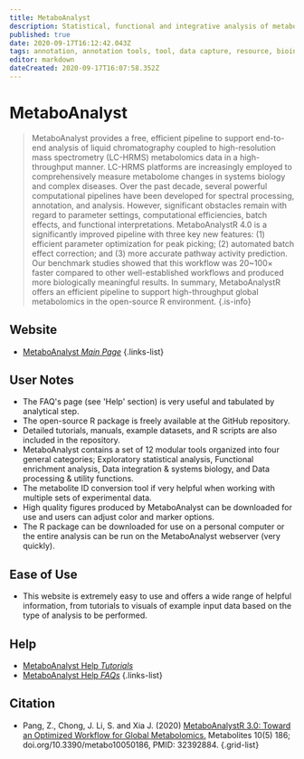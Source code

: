 ```yaml
---
title: MetaboAnalyst
description: Statistical, functional and integrative analysis of metabolomics data. 
published: true
date: 2020-09-17T16:12:42.043Z
tags: annotation, annotation tools, tool, data capture, resource, bioinformatics, data visualization, metabolic pathways, data export, omics, interaction, correlation, enrichment, toolbox, id mapping, metabolomics, webserver
editor: markdown
dateCreated: 2020-09-17T16:07:58.352Z
---
```


# MetaboAnalyst

> MetaboAnalyst provides a free, efficient pipeline to support end-to-end analysis of liquid chromatography coupled to high-resolution mass spectrometry (LC-HRMS) metabolomics data in a high-throughput manner. 
&NewLine;
LC-HRMS platforms are increasingly employed to comprehensively measure metabolome changes in systems biology and complex diseases. Over the past decade, several powerful computational pipelines have been developed for spectral processing, annotation, and analysis. However, significant obstacles remain with regard to parameter settings, computational efficiencies, batch effects, and functional interpretations. 
&NewLine;
MetaboAnalystR 4.0 is a significantly improved pipeline with three key new features: (1) efficient parameter optimization for peak picking; (2) automated batch effect correction; and (3) more accurate pathway activity prediction. Our benchmark studies showed that this workflow was 20~100× faster compared to other well-established workflows and produced more biologically meaningful results. In summary, MetaboAnalystR offers an efficient pipeline to support high-throughput global metabolomics in the open-source R environment. 
{.is-info}



## Website

- [MetaboAnalyst *Main Page*](https://www.metaboanalyst.ca/home.xhtml)
{.links-list}

## User Notes

- The FAQ's page (see 'Help' section) is very useful and tabulated by analytical step. 
- The open-source R package is freely available at the GitHub repository.
- Detailed tutorials, manuals, example datasets, and R scripts are also included in the repository.
- MetaboAnalyst contains a set of 12 modular tools organized into four general categories; Exploratory statistical analysis, Functional enrichment analysis, Data integration & systems biology, and Data processing & utility functions.
- The metabolite ID conversion tool if very helpful when working with multiple sets of experimental data. 
- High quality figures produced by MetaboAnalyst can be downloaded for use and users can adjust color and marker options. 
- The R package can be downloaded for use on a personal computer or the entire analysis can be run on the MetaboAnalyst webserver (very quickly).

## Ease of Use

- This website is extremely easy to use and offers a wide range of helpful information, from tutorials to visuals of example input data based on the type of analysis to be performed. 

## Help

- [MetaboAnalyst Help *Tutorials*](https://www.metaboanalyst.ca/docs/RTutorial.xhtml)
- [MetaboAnalyst Help *FAQs*](https://www.metaboanalyst.ca/docs/Faqs.xhtml#ref)
{.links-list}

## Citation

- Pang, Z., Chong, J. Li, S. and Xia J. (2020) [MetaboAnalystR 3.0: Toward an Optimized Workflow for Global Metabolomics.](https://www.mdpi.com/2218-1989/10/5/186/htm)  Metabolites 10(5) 186; doi.org/10.3390/metabo10050186, PMID: 32392884.
{.grid-list}